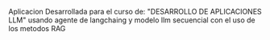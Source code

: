 Aplicacion Desarrollada para el curso de:
"DESARROLLO DE APLICACIONES LLM"
usando agente de langchaing  y  modelo llm secuencial
con el uso de los metodos RAG
